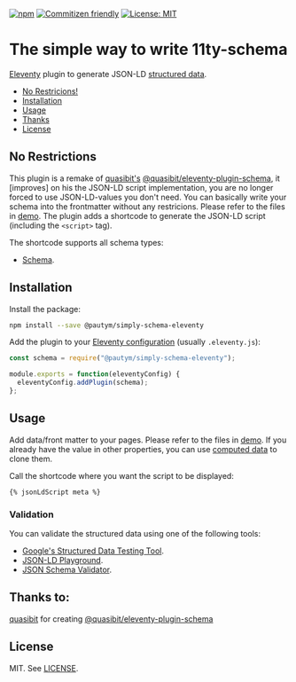 [![npm](https://img.shields.io/npm/v/@pautym/dynamic-eleventy-schema)](https://www.npmjs.com/package/@pautym/simply-schema-eleventy)
[![Commitizen friendly](https://img.shields.io/badge/commitizen-friendly-brightgreen.svg)](http://commitizen.github.io/cz-cli/)
[![License: MIT](https://img.shields.io/badge/License-MIT-yellow.svg)](https://opensource.org/licenses/MIT)

# The simple way to write 11ty-schema

[Eleventy](https://www.11ty.dev/) plugin to generate JSON-LD [structured data](https://schema.org/).

- [No Restricions!](#no-restricions)
- [Installation](#installation)
- [Usage](#usage)
- [Thanks](#thanks-to)
- [License](#license)

## No Restrictions

This plugin is a remake of [quasibit's](https://github.com/quasibit) [@quasibit/eleventy-plugin-schema](https://github.com/quasibit/eleventy-plugin-schema), it [improves] on his the JSON-LD script implementation, you are no longer forced to use JSON-LD-values you don't need. 
You can basically write your schema into the frontmatter without any restricions. Please refer to the files in [demo](./demo).
The plugin adds a shortcode to generate the JSON-LD script (including the `<script>` tag).

The shortcode supports all schema types:

- [Schema](https://schema.org/).

## Installation

Install the package:

```sh
npm install --save @pautym/simply-schema-eleventy
```

Add the plugin to your [Eleventy configuration](https://www.11ty.dev/docs/config/)
(usually `.eleventy.js`):

```js
const schema = require("@pautym/simply-schema-eleventy");

module.exports = function(eleventyConfig) {
  eleventyConfig.addPlugin(schema);
};
```

## Usage

Add data/front matter to your pages. Please refer to the files in [demo](./demo).
If you already have the value in other properties, you can use
[computed data](https://www.11ty.dev/docs/data-computed/) to clone them.

Call the shortcode where you want the script to be displayed:

```njk
{% jsonLdScript meta %}
```

### Validation

You can validate the structured data using one of the following tools:

- [Google's Structured Data Testing Tool](https://search.google.com/structured-data/testing-tool/u/0/).
- [JSON-LD Playground](https://json-ld.org/playground/).
- [JSON Schema Validator](https://www.jsonschemavalidator.net/).

## Thanks to:
[quasibit](https://github.com/quasibit) for creating [@quasibit/eleventy-plugin-schema](https://github.com/quasibit/eleventy-plugin-schema)

## License

MIT. See [LICENSE](./LICENSE).